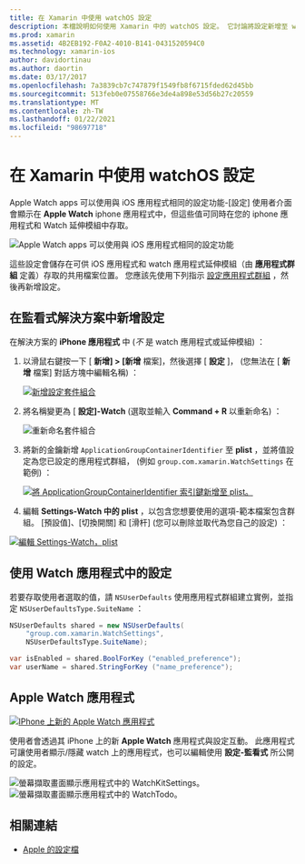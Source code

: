 ```yaml
---
title: 在 Xamarin 中使用 watchOS 設定
description: 本檔說明如何使用 Xamarin 中的 watchOS 設定。 它討論將設定新增至 watch 應用程式解決方案、使用應用程式中的這些設定，以及 iPhone 上的 Apple Watch 應用程式。
ms.prod: xamarin
ms.assetid: 4B2EB192-F0A2-4010-B141-0431520594C0
ms.technology: xamarin-ios
author: davidortinau
ms.author: daortin
ms.date: 03/17/2017
ms.openlocfilehash: 7a3839cb7c747879f1549fb8f6715fded62d45bb
ms.sourcegitcommit: 513feb0e07558766e3de4a898e53d56b27c20559
ms.translationtype: MT
ms.contentlocale: zh-TW
ms.lasthandoff: 01/22/2021
ms.locfileid: "98697718"
---
```

# <a name="working-with-watchos-settings-in-xamarin"></a>在 Xamarin 中使用 watchOS 設定

Apple Watch apps 可以使用與 iOS 應用程式相同的設定功能-[設定] 使用者介面會顯示在 **Apple Watch** iphone 應用程式中，但這些值可同時在您的 iphone 應用程式和 Watch 延伸模組中存取。

![Apple Watch apps 可以使用與 iOS 應用程式相同的設定功能](settings-images/intro.png)

這些設定會儲存在可供 iOS 應用程式和 watch 應用程式延伸模組（由 **應用程式群組** 定義）存取的共用檔案位置。 您應該先使用下列指示 [設定應用程式群組](~/ios/watchos/app-fundamentals/app-groups.md) ，然後再新增設定。

## <a name="add-settings-in-a-watch-solution"></a>在監看式解決方案中新增設定

在解決方案的 **iPhone 應用程式** 中 (*不* 是 watch 應用程式或延伸模組) ：

1. 以滑鼠右鍵按一下 [ **新增] > [新增** 檔案]，然後選擇 [ **設定** ]， (您無法在 [ **新增** 檔案] 對話方塊中編輯名稱) ：

   [![新增設定套件組合](settings-images/settings-add-sml.png)](settings-images/settings-add.png#lightbox)

2. 將名稱變更為 [ **設定]-Watch** (選取並輸入 **Command + R** 以重新命名) ：

   ![重新命名套件組合](settings-images/settings-rename.png)

3. 將新的金鑰新增 `ApplicationGroupContainerIdentifier` 至 **plist** ，並將值設定為您已設定的應用程式群組， (例如 `group.com.xamarin.WatchSettings` 在範例) ：

   [![將 ApplicationGroupContainerIdentifier 索引鍵新增至 plist。](settings-images/settings-appgroup-sml.png)](settings-images/settings-appgroup.png#lightbox)

4. 編輯 **Settings-Watch 中的 plist** ，以包含您想要使用的選項-範本檔案包含群組。
  [預設值]、[切換開關] 和 [滑杆] (您可以刪除並取代為您自己的設定) ：

  [![編輯 Settings-Watch，plist](settings-images/rootplist-sml.png)](settings-images/rootplist.png#lightbox)

## <a name="use-settings-in-the-watch-app"></a>使用 Watch 應用程式中的設定

若要存取使用者選取的值，請 `NSUserDefaults` 使用應用程式群組建立實例，並指定 `NSUserDefaultsType.SuiteName` ：

```csharp
NSUserDefaults shared = new NSUserDefaults(
    "group.com.xamarin.WatchSettings",
    NSUserDefaultsType.SuiteName);

var isEnabled = shared.BoolForKey ("enabled_preference");
var userName = shared.StringForKey ("name_preference");
```

## <a name="apple-watch-app"></a>Apple Watch 應用程式

[![IPhone 上新的 Apple Watch 應用程式](settings-images/settings-app-sml.png)](settings-images/settings-app.png#lightbox)

使用者會透過其 iPhone 上的新 **Apple Watch** 應用程式與設定互動。 此應用程式可讓使用者顯示/隱藏 watch 上的應用程式，也可以編輯使用 **設定-監看式** 所公開的設定。

![螢幕擷取畫面顯示應用程式中的 WatchKitSettings。](settings-images/applewatch-1.png) ![螢幕擷取畫面顯示應用程式中的 WatchTodo。](settings-images/applewatch-2.png)

## <a name="related-links"></a>相關連結

- [Apple 的設定檔](https://developer.apple.com/library/prerelease/ios/documentation/General/Conceptual/WatchKitProgrammingGuide/Settings.html#//apple_ref/doc/uid/TP40014969-CH22-SW1)
